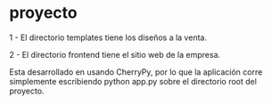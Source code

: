 # proyecto
1 - El directorio templates tiene los diseños a la venta. 

2 - El directorio frontend tiene el sitio web de la empresa.

Esta desarrollado en usando CherryPy, por lo que la aplicación corre simplemente escribiendo python app.py sobre el directorio root del proyecto.




